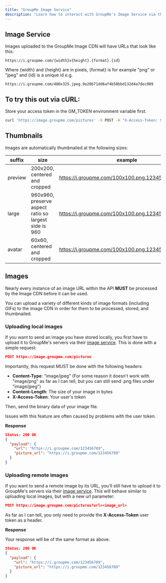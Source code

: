 ```yaml
---
title: "GroupMe Image Service"
description: "Learn how to interact with GroupMe's Image Service via the API."
---
```


## Image Service

Images uploaded to the GroupMe Image CDN will have URLs that look like this: 

```https://i.groupme.com/{width}x{height}.{format}.{id}```

Where {width} and {height} are in pixels, {format} is for example "png" or "jpeg" and {id} is a unique id e.g.

```https://i.groupme.com/480x325.jpeg.9e20b71dd6af4b58bbd132d4a7dec009```

## To try this out via cURL:

Store your access token in the GM_TOKEN environment variable first.

```bash
curl 'https://image.groupme.com/pictures' -X POST -H "X-Access-Token: $GM_TOKEN" -H "Content-Type: image/jpeg" --data-binary @AwesomePicture.jpg
```

## Thumbnails

Images are automatically thumbnailed at the following sizes:

| **suffix** | **size**                                                   | **example**                                                       |
|------------|------------------------------------------------------------|-------------------------------------------------------------------|
| preview    | 200x200, centered and cropped                              | https://i.groupme.com/100x100.png.123456789.preview              |
| large      | 960x960, preserve aspect ratio so largest side is 960      | https://i.groupme.com/100x100.png.123456789.large                |
| avatar     | 60x60, centered and cropped                                | https://i.groupme.com/100x100.png.123456789.avatar               |

## Images

Nearly every instance of an image URL within the API **MUST** be processed by the Image CDN before it can be used. 

You can upload a variety of different kinds of image formats (including GIFs) to the image CDN in order for them to be processed, stored, and thumbnailed.
### Uploading local images

If you want to send an image you have stored locally, you first have to upload it to GroupMe's servers via their [image service](images.md). This is done with a simple request:

```json
POST https://image.groupme.com/pictures
```

Importantly, this request MUST be done with the following headers:

* **Content-Type**: "image/jpeg" (For some reason it doesn't work with "image/png" as far as I can tell, but you can still send .png files under "image/jpeg")
* **Content-Length**: The size of your image in bytes
* **X-Access-Token**: Your user's token

Then, send the binary data of your image file. 

Issues with this feature are often caused by problems with the user token.

**Response**
```json
Status: 200 OK
{
  "payload": {
    "url": "https://i.groupme.com/123456789",
    "picture_url": "https://i.groupme.com/123456789"
  }
}
```

### Uploading remote images

If you want to send a remote image by its URL, you'll still have to upload it to GroupMe's servers via their [image service](images.md). This will behave similar to uploading local images, but with a new url parameter:

```json
POST https://image.groupme.com/pictures?url=<image_url>
```

As far as I can tell, you only need to provide the **X-Access-Token** user token as a header.

**Response**

Your response will be of the same format as above:
```json
Status: 200 OK
{
  "payload": {
    "url": "https://i.groupme.com/123456789",
    "picture_url": "https://i.groupme.com/123456789"
  }
}
```

